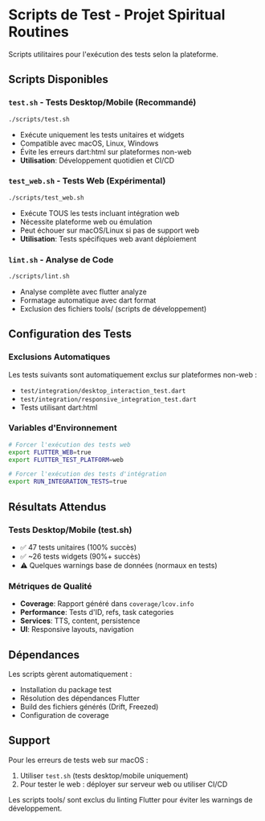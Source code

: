 # Scripts de Test - Projet Spiritual Routines

Scripts utilitaires pour l'exécution des tests selon la plateforme.

## Scripts Disponibles

### `test.sh` - Tests Desktop/Mobile (Recommandé)
```bash
./scripts/test.sh
```
- Exécute uniquement les tests unitaires et widgets
- Compatible avec macOS, Linux, Windows
- Évite les erreurs dart:html sur plateformes non-web
- **Utilisation**: Développement quotidien et CI/CD

### `test_web.sh` - Tests Web (Expérimental)
```bash
./scripts/test_web.sh
```
- Exécute TOUS les tests incluant intégration web
- Nécessite plateforme web ou émulation
- Peut échouer sur macOS/Linux si pas de support web
- **Utilisation**: Tests spécifiques web avant déploiement

### `lint.sh` - Analyse de Code
```bash
./scripts/lint.sh
```
- Analyse complète avec flutter analyze
- Formatage automatique avec dart format
- Exclusion des fichiers tools/ (scripts de développement)

## Configuration des Tests

### Exclusions Automatiques
Les tests suivants sont automatiquement exclus sur plateformes non-web :
- `test/integration/desktop_interaction_test.dart`
- `test/integration/responsive_integration_test.dart`
- Tests utilisant dart:html

### Variables d'Environnement
```bash
# Forcer l'exécution des tests web
export FLUTTER_WEB=true
export FLUTTER_TEST_PLATFORM=web

# Forcer l'exécution des tests d'intégration
export RUN_INTEGRATION_TESTS=true
```

## Résultats Attendus

### Tests Desktop/Mobile (test.sh)
- ✅ 47 tests unitaires (100% succès)
- ✅ ~26 tests widgets (90%+ succès)
- ⚠️ Quelques warnings base de données (normaux en tests)

### Métriques de Qualité
- **Coverage**: Rapport généré dans `coverage/lcov.info`
- **Performance**: Tests d'ID, refs, task categories
- **Services**: TTS, content, persistence
- **UI**: Responsive layouts, navigation

## Dépendances

Les scripts gèrent automatiquement :
- Installation du package test
- Résolution des dépendances Flutter
- Build des fichiers générés (Drift, Freezed)
- Configuration de coverage

## Support

Pour les erreurs de tests web sur macOS :
1. Utiliser `test.sh` (tests desktop/mobile uniquement)
2. Pour tester le web : déployer sur serveur web ou utiliser CI/CD

Les scripts tools/ sont exclus du linting Flutter pour éviter les warnings de développement.